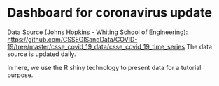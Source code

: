# Dashboard for coronavirus update

Data Source (Johns Hopkins - Whiting School of Engineering): https://github.com/CSSEGISandData/COVID-19/tree/master/csse_covid_19_data/csse_covid_19_time_series 
The data source is updated daily.

In here, we use the R shiny technology to present data for a tutorial purpose.
